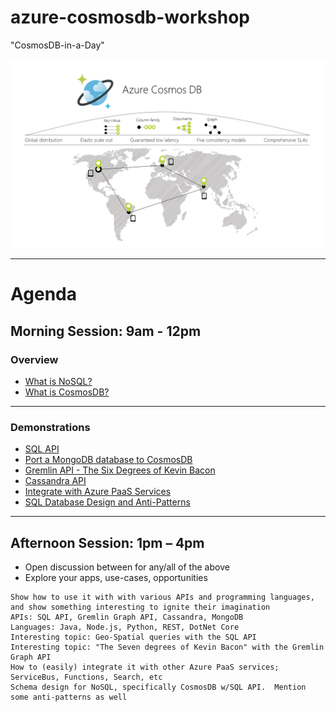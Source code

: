 # azure-cosmosdb-workshop

"CosmosDB-in-a-Day"

![azure-cosmos-db](img/azure-cosmos-db.png)

---

# Agenda

## Morning Session: 9am - 12pm

### Overview

- [What is NoSQL?](what-is-nosql.md)
- [What is CosmosDB?](what-is-cosmosdb.md)

---

### Demonstrations

- [SQL API](sql-api-demo.md)
- [Port a MongoDB database to CosmosDB](mongo-to-cosmosdb-demo.md)
- [Gremlin API - The Six Degrees of Kevin Bacon](gremlin-graph-demo.md)
- [Cassandra API](cassandra-api-demo.md)
- [Integrate with Azure PaaS Services](integrate-paas-demo.md)
- [SQL Database Design and Anti-Patterns](sql-db-design-demo.md)

---

## Afternoon Session:  1pm – 4pm

- Open discussion between for any/all of the above
- Explore your apps, use-cases, opportunities

```
Show how to use it with with various APIs and programming languages, and show something interesting to ignite their imagination
APIs: SQL API, Gremlin Graph API, Cassandra, MongoDB
Languages: Java, Node.js, Python, REST, DotNet Core
Interesting topic: Geo-Spatial queries with the SQL API
Interesting topic: "The Seven degrees of Kevin Bacon" with the Gremlin Graph API
How to (easily) integrate it with other Azure PaaS services; ServiceBus, Functions, Search, etc
Schema design for NoSQL, specifically CosmosDB w/SQL API.  Mention some anti-patterns as well
```